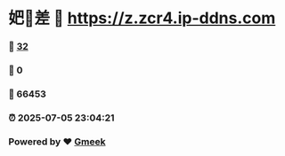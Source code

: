 # 妑🔭差 :link: https://z.zcr4.ip-ddns.com 
### :page_facing_up: [32](https://z.zcr4.ip-ddns.com/tag.html) 
### :speech_balloon: 0 
### :hibiscus: 66453 
### :alarm_clock: 2025-07-05 23:04:21 
### Powered by :heart: [Gmeek](https://github.com/Meekdai/Gmeek)
